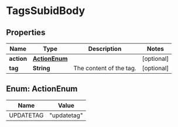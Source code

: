 # TagsSubidBody

## Properties
Name | Type | Description | Notes
------------ | ------------- | ------------- | -------------
**action** | [**ActionEnum**](#ActionEnum) |  |  [optional]
**tag** | **String** | The content of the tag. |  [optional]

<a name="ActionEnum"></a>
## Enum: ActionEnum
Name | Value
---- | -----
UPDATETAG | &quot;updatetag&quot;
